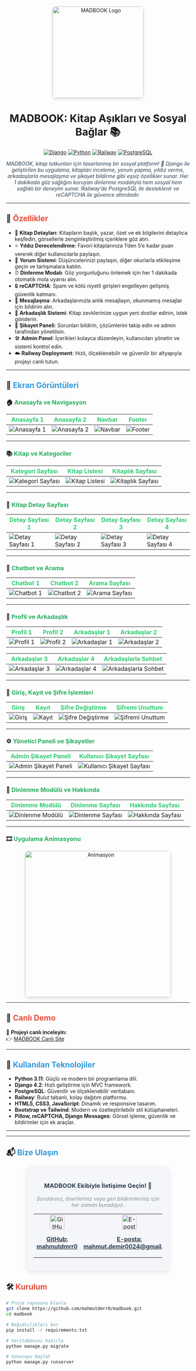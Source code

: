 <p align="center">
  <img src="screenshots/trans1.png" alt="MADBOOK Logo" width="250" style="border-radius: 10px; box-shadow: 0 4px 8px rgba(0,0,0,0.1);"/>
</p>

<h1 align="center">MADBOOK: Kitap Aşıkları ve Sosyal Bağlar 📚</h1>

<p align="center">
  <a href="https://www.djangoproject.com/"><img src="https://img.shields.io/badge/Django-4.2-green.svg" alt="Django"></a>
  <a href="https://www.python.org/"><img src="https://img.shields.io/badge/Python-3.11-blue.svg" alt="Python"></a>
  <a href="https://railway.app/"><img src="https://img.shields.io/badge/Hosted-Railway-orange.svg" alt="Railway"></a>
  <a href="https://www.postgresql.org/"><img src="https://img.shields.io/badge/Database-PostgreSQL-blue.svg" alt="PostgreSQL"></a>
</p>

<p align="center">
  <span style="color: #2c3e50; font-style: italic;">MADBOOK, kitap tutkunları için tasarlanmış bir sosyal platform! 📖 Django ile geliştirilen bu uygulama, kitapları inceleme, yorum yapma, yıldız verme, arkadaşlarla mesajlaşma ve şikayet bildirme gibi eşsiz özellikler sunar. Her 1 dakikada göz sağlığını koruyan dinlenme modalıyla hem sosyal hem sağlıklı bir deneyim sunar. Railway’de PostgreSQL ile desteklenir ve reCAPTCHA ile güvence altındadır.</span>
</p>

---

## 🚀 <span style="color: #e74c3c">Özellikler</span>

- 📖 **Kitap Detayları**: Kitapların başlık, yazar, özet ve ek bilgilerini detaylıca keşfedin, görsellerle zenginleştirilmiş içeriklere göz atın.
- ⭐ **Yıldız Derecelendirme**: Favori kitaplarınıza 1’den 5’e kadar puan vererek diğer kullanıcılarla paylaşın.
- 💬 **Yorum Sistemi**: Düşüncelerinizi paylaşın, diğer okurlarla etkileşime geçin ve tartışmalara katılın.
- ⏰ **Dinlenme Modalı**: Göz yorgunluğunu önlemek için her 1 dakikada otomatik mola uyarısı alın.
- 🔒 **reCAPTCHA**: Spam ve kötü niyetli girişleri engelleyen gelişmiş güvenlik katmanı.
- 📩 **Mesajlaşma**: Arkadaşlarınızla anlık mesajlaşın, okunmamış mesajlar için bildirim alın.
- 🤝 **Arkadaşlık Sistemi**: Kitap zevklerinize uygun yeni dostlar edinin, istek gönderin.
- 🚨 **Şikayet Paneli**: Sorunları bildirin, çözümlerini takip edin ve admin tarafından yönetilsin.
- 🛠️ **Admin Panel**: İçerikleri kolayca düzenleyin, kullanıcıları yönetin ve sistemi kontrol edin.
- ☁️ **Railway Deployment**: Hızlı, ölçeklenebilir ve güvenilir bir altyapıyla projeyi canlı tutun.

---

## 📸 <span style="color: #3498db">Ekran Görüntüleri</span>

### 🏠 <span style="color: #27ae60">Anasayfa ve Navigasyon</span>

| <span style="color: #2ecc71">Anasayfa 1</span> | <span style="color: #2ecc71">Anasayfa 2</span> | <span style="color: #2ecc71">Navbar</span> | <span style="color: #2ecc71">Footer</span> |
|-------------------------|-------------------------|-------------------|-------------------|
| ![Anasayfa 1](screenshots/anasayfa-1.jpg) | ![Anasayfa 2](screenshots/anasayfa-2.jpg) | ![Navbar](screenshots/navbar.jpg) | ![Footer](screenshots/footer.jpg) |

---

### 📚 <span style="color: #27ae60">Kitap ve Kategoriler</span>

| <span style="color: #2ecc71">Kategori Sayfası</span> | <span style="color: #2ecc71">Kitap Listesi</span> | <span style="color: #2ecc71">Kitaplık Sayfası</span> |
|-----------------------------|--------------------------|-----------------------------|
| ![Kategori Sayfası](screenshots/category-page.jpg) | ![Kitap Listesi](screenshots/book-list.jpg) | ![Kitaplık Sayfası](screenshots/bookcase-page.jpg) |

---

### 📘 <span style="color: #27ae60">Kitap Detay Sayfası</span>

| <span style="color: #2ecc71">Detay Sayfası 1</span> | <span style="color: #2ecc71">Detay Sayfası 2</span> | <span style="color: #2ecc71">Detay Sayfası 3</span> | <span style="color: #2ecc71">Detay Sayfası 4</span> |
|-----------------------------|-----------------------------|-----------------------------|-----------------------------|
| ![Detay Sayfası 1](screenshots/detay-sayfası-1.jpg) | ![Detay Sayfası 2](screenshots/detay-sayfası-2.jpg) | ![Detay Sayfası 3](screenshots/detay-sayfası-3.jpg) | ![Detay Sayfası 4](screenshots/detay-sayfası-4.jpg) |

---

### 🤖 <span style="color: #27ae60">Chatbot ve Arama</span>

| <span style="color: #2ecc71">Chatbot 1</span> | <span style="color: #2ecc71">Chatbot 2</span> | <span style="color: #2ecc71">Arama Sayfası</span> |
|-----------------------|-----------------------|---------------------------|
| ![Chatbot 1](screenshots/chatbot-1.jpg) | ![Chatbot 2](screenshots/chatbot-2.jpg) | ![Arama Sayfası](screenshots/search-page.jpg) |

---

### 👤 <span style="color: #27ae60">Profil ve Arkadaşlık</span>

| <span style="color: #2ecc71">Profil 1</span> | <span style="color: #2ecc71">Profil 2</span> | <span style="color: #2ecc71">Arkadaşlar 1</span> | <span style="color: #2ecc71">Arkadaşlar 2</span> |
|-----------------------|-----------------------|-------------------------|-------------------------|
| ![Profil 1](screenshots/profil-1.jpg) | ![Profil 2](screenshots/profil-2.jpg) | ![Arkadaşlar 1](screenshots/friends-page-1.jpg) | ![Arkadaşlar 2](screenshots/friends-page-2.jpg) |

| <span style="color: #2ecc71">Arkadaşlar 3</span> | <span style="color: #2ecc71">Arkadaşlar 4</span> | <span style="color: #2ecc71">Arkadaşlarla Sohbet</span> |
|---------------------------|---------------------------|-------------------------------|
| ![Arkadaşlar 3](screenshots/friends-page-3.jpg) | ![Arkadaşlar 4](screenshots/friends-page-4.jpg) | ![Arkadaşlarla Sohbet](screenshots/friends-chat.jpg) |

---

### 🔐 <span style="color: #27ae60">Giriş, Kayıt ve Şifre İşlemleri</span>

| <span style="color: #2ecc71">Giriş</span> | <span style="color: #2ecc71">Kayıt</span> | <span style="color: #2ecc71">Şifre Değiştirme</span> | <span style="color: #2ecc71">Şifremi Unuttum</span> |
|-------------------|-------------------|---------------------------|---------------------------|
| ![Giriş](screenshots/login.jpg) | ![Kayıt](screenshots/register.jpg) | ![Şifre Değiştirme](screenshots/sifre-degistirme.jpg) | ![Şifremi Unuttum](screenshots/password-not-remember.jpg) |

---

### ⚙️ <span style="color: #27ae60">Yönetici Paneli ve Şikayetler</span>

| <span style="color: #2ecc71">Admin Şikayet Paneli</span> | <span style="color: #2ecc71">Kullanıcı Şikayet Sayfası</span> |
|-----------------------------------|---------------------------------------|
| ![Admin Şikayet Paneli](screenshots/admin-sikayet.jpg) | ![Kullanıcı Şikayet Sayfası](screenshots/report-page.jpg) |

---

### 🌿 <span style="color: #27ae60">Dinlenme Modülü ve Hakkında</span>

| <span style="color: #2ecc71">Dinlenme Modülü</span> | <span style="color: #2ecc71">Dinlenme Sayfası</span> | <span style="color: #2ecc71">Hakkında Sayfası</span> |
|-----------------------------|-----------------------------|-----------------------------|
| ![Dinlenme Modülü](screenshots/relax-modul.jpg) | ![Dinlenme Sayfası](screenshots/relax-page.jpg) | ![Hakkında Sayfası](screenshots/about-page.jpg) |

---

### 🎞️ <span style="color: #27ae60">Uygulama Animasyonu</span>

<p align="center">
  <img src="screenshots/Animasyon.gif" alt="Animasyon" width="400" style="border-radius: 10px; box-shadow: 0 4px 8px rgba(0,0,0,0.1);"/>
</p>

---

## 🔗 <span style="color: #e74c3c">Canlı Demo</span>

🎯 **Projeyi canlı inceleyin:**  
👉 [MADBOOK Canlı Site](https://web-production-c8a3.up.railway.app/library/)

---

## 💼 <span style="color: #3498db">Kullanılan Teknolojiler</span>

- **Python 3.11**: Güçlü ve modern bir programlama dili.
- **Django 4.2**: Hızlı geliştirme için MVC framework.
- **PostgreSQL**: Güvenilir ve ölçeklenebilir veritabanı.
- **Railway**: Bulut tabanlı, kolay dağıtım platformu.
- **HTML5, CSS3, JavaScript**: Dinamik ve responsive tasarım.
- **Bootstrap ve Tailwind**: Modern ve özelleştirilebilir stil kütüphaneleri.
- **Pillow, reCAPTCHA, Django Messages**: Görsel işleme, güvenlik ve bildirimler için ek araçlar.

---
---

## 📬 <span style="color: #3498db">Bize Ulaşın</span>

<p align="center">
  <div style="background-color: #f5f6fa; border-radius: 15px; padding: 20px; width: 70%; margin: 0 auto; box-shadow: 0 4px 12px rgba(0,0,0,0.1);">
    <h3 align="center" style="color: #2c3e50;">MADBOOK Ekibiyle İletişime Geçin! 🚀</h3>
    <p align="center" style="color: #7f8c8d; font-style: italic;">Sorularınız, önerileriniz veya geri bildirimleriniz için her zaman buradayız.</p>
    <table align="center" style="width: 100%; border-spacing: 10px;">
      <tr>
        <td align="center">
          <a href="https://github.com/mahmutdmrr0" target="_blank">
            <img src="https://img.icons8.com/ios-filled/50/3498db/github.png" alt="GitHub" width="40"/>
            <p style="color: #2c3e50; font-weight: bold;">GitHub: mahmutdmrr0</p>
          </a>
        </td>
        <td align="center">
          <a href="mailto:mahmut.demir0024@gmail.com" target="_blank">
            <img src="https://img.icons8.com/ios-filled/50/3498db/email.png" alt="E-posta" width="40"/>
            <p style="color: #2c3e50; font-weight: bold;">E-posta: mahmut.demir0024@gmail.com</p>
          </a>
        </td>
        <td align="center">
          <a href="https://www.instagram.com/mahmut_dmrr0/" target="_blank">
            <img src="https://img.icons8.com/ios-filled/50/3498db/instagram.png" alt="Instagram" width="40"/>
            <p style="color: #2c3e50; font-weight: bold;">Instagram: @mahmut_dmrr0</p>
          </a>
        </td>
      </tr>
    </table>
  </div>
</p>

## 🛠️ <span style="color: #e74c3c">Kurulum</span>

```bash
# Proje reposunu klonla
git clone https://github.com/mahmutdmrr0/madbook.git
cd madbook

# Bağımlılıkları kur
pip install -r requirements.txt

# Veritabanını hazırla
python manage.py migrate

# Sunucuyu başlat
python manage.py runserver